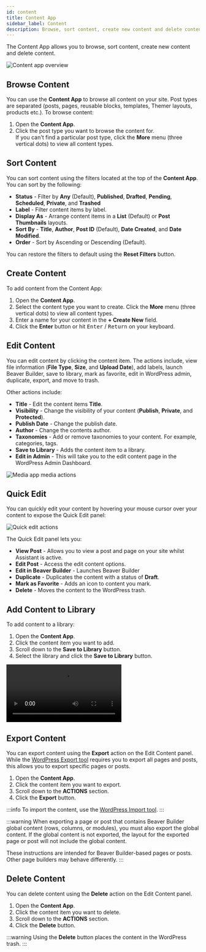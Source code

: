 ```yaml
---
id: content
title: Content App
sidebar_label: Content
description: Browse, sort content, create new content and delete content.
---
```


The Content App allows you to browse, sort content, create new content and delete content.

![Content app overview](/img/assistant/apps--apps-content--1.jpg)

## Browse Content

You can use the **Content App** to browse all content on your site. Post types are separated (posts, pages, reusable blocks, templates, Themer layouts, products etc.). To browse content:

1. Open the **Content App**.
2. Click the post type you want to browse the content for.  
  If you can't find a particular post type, click the **More** menu (three vertical dots) to view all content types.

## Sort Content

You can sort content using the filters located at the top of the **Content App**. You can sort by the following:

* **Status** - Filter by **Any** (Default), **Published**, **Drafted**, **Pending**, **Scheduled**, **Private**, and **Trashed**
* **Label** - Filter content items by label.
* **Display As** - Arrange content items in a **List** (Default) or **Post Thumbnails** layouts.
* **Sort By** - **Title**, **Author**, **Post ID** (Default), **Date Created**, and **Date Modified**.
* **Order** - Sort by Ascending or Descending (Default).

You can restore the filters to default using the **Reset Filters** button.

## Create Content

To add content from the Content App:

1. Open the **Content App**.
2. Select the content type you want to create. Click the **More** menu (three vertical dots) to view all content types.
3. Enter a name for your content in the **+ Create New** field.  
4. Click the **Enter** button or hit <kbd>Enter</kbd> / <kbd>Return</kbd> on your keyboard.

## Edit Content

You can edit content by clicking the content item. The actions include, view file information (**File Type**, **Size**, and **Upload Date**), add labels, launch Beaver Builder, save to library, mark as favorite, edit in WordPress admin, duplicate, export, and move to trash.

Other actions include:

* **Title** - Edit the content items **Title**.
* **Visibility** - Change the visibility of your content (**Publish**, **Private**, and **Protected**).
* **Publish Date** - Change the publish date.
* **Author** - Change the contents author.
* **Taxonomies** - Add or remove taxonomies to your content. For example, categories, tags.
* **Save to Library** - Adds the content item to a library.
* **Edit in Admin** - This will take you to the edit content page in the WordPress Admin Dashboard.

![Media app media actions](/img/assistant/apps--apps-media--2.jpg)

## Quick Edit

You can quickly edit your content by hovering your mouse cursor over your content to expose the Quick Edit panel:

![Quick edit actions](/img/assistant/apps--apps-media--3.jpg)

The Quick Edit panel lets you:

* **View Post** - Allows you to view a post and page on your site whilst Assistant is active.
* **Edit Post** - Access the edit content options.
* **Edit in Beaver Builder** - Launches Beaver Builder 
* **Duplicate** - Duplicates the content with a status of **Draft**.
* **Mark as Favorite** - Adds an icon to content you mark. 
* **Delete** - Moves the content to the WordPress trash.

## Add Content to Library

To add content to a library:

1. Open the **Content App**.
2. Click the content item you want to add.
3. Scroll down to the **Save to Library** button.
4. Select the library and click the **Save to Library** button.

<video autoPlay loop>
<source src="/video/assistant/libraries--add-assets-content-app.mp4" type="video/mp4" />
<source src="/video/assistant/libraries--add-assets-content-app.webm" type="video/webm" />
</video>

## Export Content

You can export content using the **Export** action on the Edit Content panel. While the [WordPress Export tool](https://wordpress.org/support/article/tools-export-screen/) requires you to export all pages and posts, this allows you to export specific pages or posts.

1. Open the **Content App**.
2. Click the content item you want to export.
3. Scroll down to the **ACTIONS** section.
4. Click the **Export** button.

:::info
To import the content, use the [WordPress Import tool](https://wordpress.org/support/article/importing-content/).
:::

:::warning
When exporting a page or post that contains Beaver Builder global content (rows, columns, or modules), you must also export the global content. If the global content is not exported, the layout for the exported page or post will not include the global content.

These instructions are intended for Beaver Builder-based pages or posts. Other page builders may behave differently.
:::

## Delete Content

You can delete content using the **Delete** action on the Edit Content panel.

1. Open the **Content App**.
2. Click the content item you want to delete.
3. Scroll down to the **ACTIONS** section.
4. Click the **Delete** button.

:::warning
Using the **Delete** button places the content in the WordPress trash.
:::

